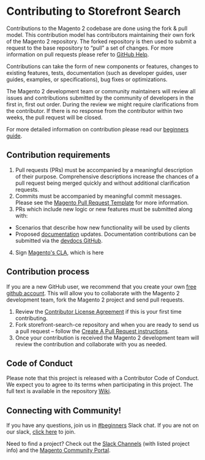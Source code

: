 # Contributing to Storefront Search

Contributions to the Magento 2 codebase are done using the fork & pull model.
This contribution model has contributors maintaining their own fork of the Magento 2 repository.
The forked repository is then used to submit a request to the base repository to “pull” a set of changes.
For more information on pull requests please refer to [GitHub Help](https://help.github.com/articles/about-pull-requests/).

Contributions can take the form of new components or features, changes to existing features, tests, documentation (such as developer guides, user guides, examples, or specifications), bug fixes or optimizations.

The Magento 2 development team or community maintainers will review all issues and contributions submitted by the community of developers in the first in, first out order.
During the review we might require clarifications from the contributor.
If there is no response from the contributor within two weeks, the pull request will be closed.

For more detailed information on contribution please read our [beginners guide](https://github.com/magento/magento2/wiki/Getting-Started).

## Contribution requirements

1. Pull requests (PRs) must be accompanied by a meaningful description of their purpose. Comprehensive descriptions increase the chances of a pull request being merged quickly and without additional clarification requests.
2. Commits must be accompanied by meaningful commit messages. Please see the [Magento Pull Request Template](https://github.com/magento/magento2/blob/2.3-develop/.github/PULL_REQUEST_TEMPLATE.md) for more information.
3. PRs which include new logic or new features must be submitted along with:
* Scenarios that describe how new functionality will be used by clients
* Proposed [documentation](https://devdocs.magento.com) updates. Documentation contributions can be submitted via the [devdocs GitHub](https://github.com/magento/devdocs).
4. Sign [Magento's CLA](https://magento.com/legaldocuments/mca), which is here

## Contribution process

If you are a new GitHub user, we recommend that you create your own [free github account](https://github.com/signup/free).
This will allow you to collaborate with the Magento 2 development team, fork the Magento 2 project and send pull requests.

1. Review the [Contributor License Agreement](https://magento.com/legaldocuments/mca) if this is your first time contributing.
2. Fork storefront-search-ce repository and when you are ready to send us a pull request – follow the [Create A Pull Request instructions](https://devdocs.magento.com/contributor-guide/contributing.html).
3. Once your contribution is received the Magento 2 development team will review the contribution and collaborate with you as needed.

## Code of Conduct

Please note that this project is released with a Contributor Code of Conduct. We expect you to agree to its terms when participating in this project.
The full text is available in the repository [Wiki](https://github.com/magento/magento2/wiki/Magento-Code-of-Conduct).

## Connecting with Community!

If you have any questions, join us in [#beginners](https://magentocommeng.slack.com/messages/CH8BGFX9D) Slack chat. If you are not on our slack, [click here](http://tinyurl.com/engcom-slack) to join.

Need to find a project? Check out the [Slack Channels](https://github.com/magento/magento2/wiki/Slack-Channels) (with listed project info) and the [Magento Community Portal](https://opensource.magento.com/).